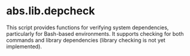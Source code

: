 # abs.lib.depcheck  
  
This script provides functions for verifying system dependencies, particularly for Bash-based environments. It supports checking for both commands and library dependencies (library checking is not yet implemented).  
 
